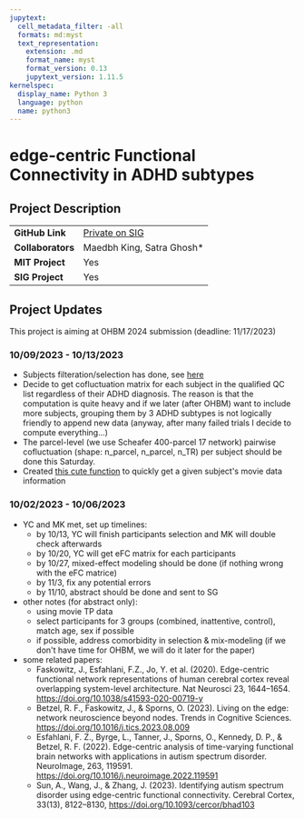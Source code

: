 ```yaml
---
jupytext:
  cell_metadata_filter: -all
  formats: md:myst
  text_representation:
    extension: .md
    format_name: myst
    format_version: 0.13
    jupytext_version: 1.11.5
kernelspec:
  display_name: Python 3
  language: python
  name: python3
---
```


# edge-centric Functional Connectivity in ADHD subtypes

## Project Description

| | |
| -------------- | ----------------------------- |
| **GitHub Link**  | [Private on SIG](https://github.com/sensein/hbn_adhd)|
| **Collaborators**| Maedbh King, Satra Ghosh* |
| **MIT Project**  | Yes |
| **SIG Project**  | Yes |


## Project Updates
This project is aiming at OHBM 2024 submission (deadline: 11/17/2023)

### 10/09/2023 - 10/13/2023
- Subjects filteration/selection has done, see [here](https://github.com/sensein/hbn_adhd/blob/main/code/01_select_subjects.ipynb)
- Decide to get cofluctuation matrix for each subject in the qualified QC list regardless of their ADHD diagnosis. The reason is that the computation is quite heavy and if we later (after OHBM) want to include more subjects, grouping them by 3 ADHD subtypes is not logically friendly to append new data (anyway, after many failed trials I decide to compute everything...)
- The parcel-level (we use Scheafer 400-parcel 17 network) pairwise cofluctuation (shape: n_parcel, n_parcel, n_TR) per subject should be done this Saturday. 
- Created [this cute function](https://github.com/sensein/hbn_adhd/blob/58379ac1fd789e240fd603976b8e16c01466106a/code/utils/__init__.py#L1) to quickly get a given subject's movie data information

### 10/02/2023 - 10/06/2023
- YC and MK met, set up timelines:
    - by 10/13, YC will finish participants selection and MK will double check afterwards
    - by 10/20, YC will get eFC matrix for each participants
    - by 10/27, mixed-effect modeling should be done (if nothing wrong with the eFC matrice)
    - by 11/3, fix any potential errors
    - by 11/10, abstract should be done and sent to SG
- other notes (for abstract only):
    - using movie TP data
    - select participants for 3 groups (combined, inattentive, control), match age, sex if possible
    - if possible, address comorbidity in selection & mix-modeling (if we don't have time for OHBM, we will do it later for the paper)
- some related papers:
  - Faskowitz, J., Esfahlani, F.Z., Jo, Y. et al. (2020). Edge-centric functional network representations of human cerebral cortex reveal overlapping system-level architecture. Nat Neurosci 23, 1644–1654. https://doi.org/10.1038/s41593-020-00719-y
  - Betzel, R. F., Faskowitz, J., & Sporns, O. (2023). Living on the edge: network neuroscience beyond nodes. Trends in Cognitive Sciences. https://doi.org/10.1016/j.tics.2023.08.009 
  - Esfahlani, F. Z., Byrge, L., Tanner, J., Sporns, O., Kennedy, D. P., & Betzel, R. F. (2022). Edge-centric analysis of time-varying functional brain networks with applications in autism spectrum disorder. NeuroImage, 263, 119591. https://doi.org/10.1016/j.neuroimage.2022.119591 
  - Sun, A., Wang, J., & Zhang, J. (2023). Identifying autism spectrum disorder using edge-centric functional connectivity. Cerebral Cortex, 33(13), 8122–8130, https://doi.org/10.1093/cercor/bhad103